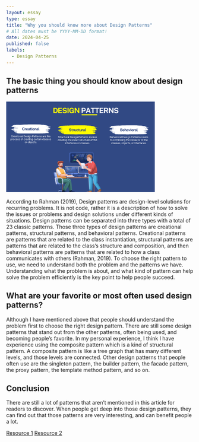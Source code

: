 ```yaml
---
layout: essay
type: essay
title: "Why you should know more about Design Patterns"
# All dates must be YYYY-MM-DD format!
date: 2024-04-25
published: false
labels:
  - Design Patterns
---
```


## The basic thing you should know about design patterns

<img width="400px" class="rounded float-start pe-4" src="../img/Design_Patterns.png">

According to Rahman (2019), Design patterns are design-level solutions for recurring problems. It is not code, rather it is a description of how to solve the issues or problems and design solutions under different kinds of situations. Design patterns can be separated into three types with a total of 23 classic patterns. Those three types of design patterns are creational patterns, structural patterns, and behavioral patterns. Creational patterns are patterns that are related to the class instantiation, structural patterns are patterns that are related to the class’s structure and composition, and then behavioral patterns are patterns that are related to how a class communicates with others (Rahman, 2019). To choose the right pattern to use, we need to understand both the problem and the patterns we have. Understanding what the problem is about, and what kind of pattern can help solve the problem efficiently is the key point to help people succeed.

## What are your favorite or most often used design patterns?

Although I have mentioned above that people should understand the problem first to choose the right design pattern. There are still some design patterns that stand out from the other patterns, often being used, and becoming people’s favorite. In my personal experience, I think I have experience using the composite pattern which is a kind of structural pattern. A composite pattern is like a tree graph that has many different levels, and those levels are connected. Other design patterns that people often use are the singleton pattern, the builder pattern, the facade pattern, the proxy pattern, the template method pattern, and so on.

## Conclusion

There are still a lot of patterns that aren’t mentioned in this article for readers to discover. When people get deep into those design patterns, they can find out that those patterns are very interesting, and can benefit people a lot.

[Resource 1](https://www.freecodecamp.org/news/the-basic-design-patterns-all-developers-need-to-know/)
[Resource 2](https://newsletter.techworld-with-milan.com/p/how-to-select-a-design-pattern)
